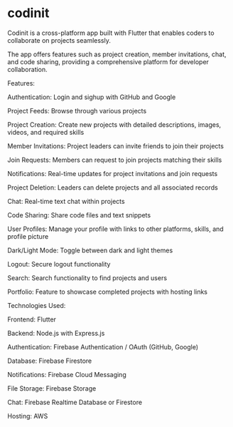 # codinit

Codinit is a cross-platform app built with Flutter that enables coders to collaborate on projects seamlessly. 

The app offers features such as project creation, member invitations, chat, and code sharing, providing a comprehensive platform for developer collaboration.

Features:
  
  Authentication: Login and sighup with GitHub and Google
  
  Project Feeds: Browse through various projects
  
  Project Creation: Create new projects with detailed descriptions, images, videos, and required skills
  
  Member Invitations: Project leaders can invite friends to join their projects
  
  Join Requests: Members can request to join projects matching their skills
  
  Notifications: Real-time updates for project invitations and join requests
  
  Project Deletion: Leaders can delete projects and all associated records
  
  Chat: Real-time text chat within projects
  
  Code Sharing: Share code files and text snippets
  
  User Profiles: Manage your profile with links to other platforms, skills, and profile picture
  
  Dark/Light Mode: Toggle between dark and light themes
  
  Logout: Secure logout functionality
  
  Search: Search functionality to find projects and users
  
  Portfolio: Feature to showcase completed projects with hosting links

  
  
Technologies Used:
  
  Frontend: Flutter
  
  Backend: Node.js with Express.js
  
  Authentication: Firebase Authentication / OAuth (GitHub, Google)
  
  Database: Firebase Firestore
  
  Notifications: Firebase Cloud Messaging
  
  File Storage: Firebase Storage
  
  Chat: Firebase Realtime Database or Firestore
  
  Hosting: AWS
